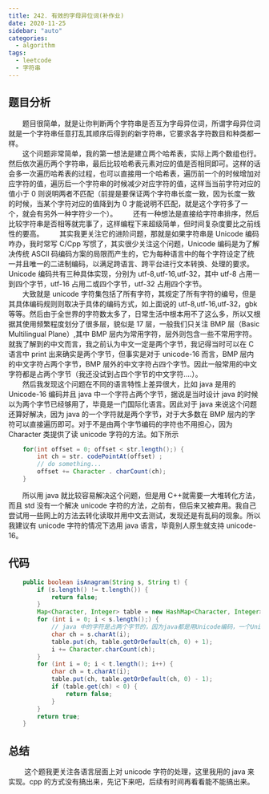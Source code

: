```yaml
---
title: 242. 有效的字母异位词(补作业)
date: 2020-11-25
sidebar: "auto"
categories:
  - algorithm
tags:
  - leetcode
  - 字符串
---
```


## 题目分析

&emsp;&emsp;题目很简单，就是让你判断两个字符串是否互为字母异位词，所谓字母异位词就是一个字符串任意打乱其顺序后得到的新字符串，它要求各字符数目和种类都一样。  
&emsp;&emsp;这个问题非常简单，我的第一想法是建立两个哈希表，实际上两个数组也行。然后依次遍历两个字符串，最后比较哈希表元素对应的值是否相同即可。这样的话会多一次遍历哈希表的过程，也可以直接用一个哈希表，遍历前一个的时候增加对应字符的值，遍历后一个字符串的时候减少对应字符的值，这样当当前字符对应的值小于 0 则说明两者不匹配（前提是要保证两个字符串长度一致，因为长度一致的时候，当某个字符对应的值降到为 0 才能说明不匹配，就是这个字符多了一个，就会有另外一种字符少一个）。
&emsp;&emsp;还有一种想法是直接给字符串排序，然后比较字符串是否相等就完事了，这样编程下来超级简单，但时间复杂度要比之前线性的要高。
&emsp;&emsp;其实我更关注它的进阶问题，那就是如果字符串是 Unicode 编码咋办，我时常写 C/Cpp 写惯了，其实很少关注这个问题，Unicode 编码是为了解决传统 ASCll 码编码方案的局限而产生的，它为每种语言中的每个字符设定了统一并且唯一的二进制编码，以满足跨语言、跨平台进行文本转换、处理的要求。Unicode 编码共有三种具体实现，分别为 utf-8,utf-16,utf-32，其中 utf-8 占用一到四个字节，utf-16 占用二或四个字节，utf-32 占用四个字节。  
&emsp;&emsp;大致就是 unicode 字符集包括了所有字符，其规定了所有字符的编号，但是其具体编码规则则取决于具体的编码方式，如上面说的 utf-8,utf-16,utf-32，gbk 等等。然后由于全世界的字符数太多了，日常生活中根本用不了这么多，所以又根据其使用频繁程度划分了很多层，貌似是 17 层，一般我们只关注 BMP 层（Basic Multilingual Plane）,其中 BMP 层内为常用字符，层外则包含一些不常用字符。就我了解到的中文而言，我之前认为中文一定是两个字节，我记得当时可以在 C 语言中 print 出来确实是两个字节，但事实是对于 unicode-16 而言，BMP 层内的中文字符占两个字节，BMP 层外的中文字符占四个字节。因此一般常用的中文字符都是占两个字节（我还没试到占四个字节的中文字符....）。  
&emsp;&emsp;然后我发现这个问题在不同的语言特性上差异很大，比如 java 是用的 Unicode-16 编码并且 java 中一个字符占两个字节，据说是当时设计 java 的时候以为两个字节已经够用了，毕竟是一门国际化语言。因此对于 java 来说这个问题还算好解决，因为 java 的一个字符就是两个字节，对于大多数在 BMP 层内的字符可以直接遍历即可。对于不是由两个字节编码的字符也不用担心，因为 Character 类提供了读 unicode 字符的方法。如下所示

```java  java读取unicode字符
    for(int offset = 0; offset < str.length();) {
        int ch = str. codePointAt(offset) ;
        // do something...
        offset += Character . charCount(ch);
    }
```

&emsp;&emsp;所以用 java 就比较容易解决这个问题，但是用 C++就需要一大堆转化方法，而且 std 没有一个解决 unicode 字符的方法，之前有，但后来又被弃用。我自己尝试用一些网上的方法去转化读取并用中文去测试，发现还是有乱码的现象。所以我建议有 unicode 字符的情况下选用 java 语言，毕竟别人原生就支持 unicode-16。

## 代码

```java  本题代码
    public boolean isAnagram(String s, String t) {
        if (s.length() != t.length()) {
            return false;
        }
        Map<Character, Integer> table = new HashMap<Character, Integer>();
        for (int i = 0; i < s.length();) {
            // java 中的字符是占两个字节的，因为java都是用Unicode编码，一个Unicode编码就是16位，也就是2个字节。
            char ch = s.charAt(i);
            table.put(ch, table.getOrDefault(ch, 0) + 1);
            i += Character.charCount(ch);
        }
        for (int i = 0; i < t.length(); i++) {
            char ch = t.charAt(i);
            table.put(ch, table.getOrDefault(ch, 0) - 1);
            if (table.get(ch) < 0) {
                return false;
            }
        }
        return true;
    }
```

## 总结

&emsp;&emsp; 这个题我更关注各语言层面上对 unicode 字符的处理，这里我用的 java 来实现。cpp 的方式没有搞出来，先记下来吧，后续有时间再看看能不能搞出来。
